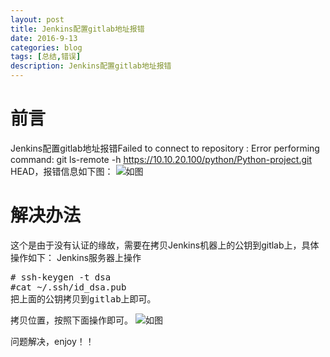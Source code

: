 ```yaml
---
layout: post
title: Jenkins配置gitlab地址报错
date: 2016-9-13
categories: blog
tags: [总结,错误]
description: Jenkins配置gitlab地址报错
---
```


# 前言

Jenkins配置gitlab地址报错Failed to connect to repository : Error performing command: git ls-remote -h https://10.10.20.100/python/Python-project.git HEAD，报错信息如下图：
![如图](http://7xwp9m.com1.z0.glb.clouddn.com/error.png_jixuege)

# 解决办法

这个是由于没有认证的缘故，需要在拷贝Jenkins机器上的公钥到gitlab上，具体操作如下：
Jenkins服务器上操作
<pre>
# ssh-keygen -t dsa
#cat ~/.ssh/id_dsa.pub
把上面的公钥拷贝到gitlab上即可。
</pre>
拷贝位置，按照下面操作即可。
![如图](http://7xwp9m.com1.z0.glb.clouddn.com/拷贝公钥.gif)

问题解决，enjoy！！
